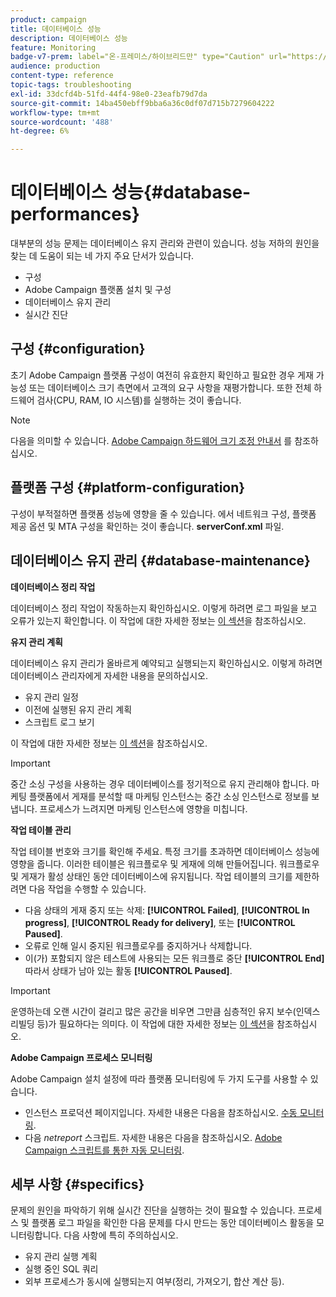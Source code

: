 ```yaml
---
product: campaign
title: 데이터베이스 성능
description: 데이터베이스 성능
feature: Monitoring
badge-v7-prem: label="온-프레미스/하이브리드만" type="Caution" url="https://experienceleague.adobe.com/docs/campaign-classic/using/installing-campaign-classic/architecture-and-hosting-models/hosting-models-lp/hosting-models.html?lang=ko" tooltip="온-프레미스 및 하이브리드 배포에만 적용"
audience: production
content-type: reference
topic-tags: troubleshooting
exl-id: 33dcfd4b-51fd-44f4-98e0-23eafb79d7da
source-git-commit: 14ba450ebff9bba6a36c0df07d715b7279604222
workflow-type: tm+mt
source-wordcount: '488'
ht-degree: 6%

---
```


# 데이터베이스 성능{#database-performances}



대부분의 성능 문제는 데이터베이스 유지 관리와 관련이 있습니다. 성능 저하의 원인을 찾는 데 도움이 되는 네 가지 주요 단서가 있습니다.

* 구성
* Adobe Campaign 플랫폼 설치 및 구성
* 데이터베이스 유지 관리
* 실시간 진단

## 구성 {#configuration}

초기 Adobe Campaign 플랫폼 구성이 여전히 유효한지 확인하고 필요한 경우 게재 가능성 또는 데이터베이스 크기 측면에서 고객의 요구 사항을 재평가합니다. 또한 전체 하드웨어 검사(CPU, RAM, IO 시스템)를 실행하는 것이 좋습니다.

>[!NOTE]
>
>다음을 의미할 수 있습니다. [Adobe Campaign 하드웨어 크기 조정 안내서](https://helpx.adobe.com/kr/campaign/kb/hardware-sizing-guide.html) 를 참조하십시오.

## 플랫폼 구성 {#platform-configuration}

구성이 부적절하면 플랫폼 성능에 영향을 줄 수 있습니다. 에서 네트워크 구성, 플랫폼 제공 옵션 및 MTA 구성을 확인하는 것이 좋습니다. **serverConf.xml** 파일.

## 데이터베이스 유지 관리 {#database-maintenance}

**데이터베이스 정리 작업**

데이터베이스 정리 작업이 작동하는지 확인하십시오. 이렇게 하려면 로그 파일을 보고 오류가 있는지 확인합니다. 이 작업에 대한 자세한 정보는 [이 섹션](../../production/using/database-cleanup-workflow.md)을 참조하십시오.

**유지 관리 계획**

데이터베이스 유지 관리가 올바르게 예약되고 실행되는지 확인하십시오. 이렇게 하려면 데이터베이스 관리자에게 자세한 내용을 문의하십시오.

* 유지 관리 일정
* 이전에 실행된 유지 관리 계획
* 스크립트 로그 보기

이 작업에 대한 자세한 정보는 [이 섹션](../../production/using/recommendations.md)을 참조하십시오.

>[!IMPORTANT]
>
>중간 소싱 구성을 사용하는 경우 데이터베이스를 정기적으로 유지 관리해야 합니다. 마케팅 플랫폼에서 게재를 분석할 때 마케팅 인스턴스는 중간 소싱 인스턴스로 정보를 보냅니다. 프로세스가 느려지면 마케팅 인스턴스에 영향을 미칩니다.

**작업 테이블 관리**

작업 테이블 번호와 크기를 확인해 주세요. 특정 크기를 초과하면 데이터베이스 성능에 영향을 줍니다. 이러한 테이블은 워크플로우 및 게재에 의해 만들어집니다. 워크플로우 및 게재가 활성 상태인 동안 데이터베이스에 유지됩니다. 작업 테이블의 크기를 제한하려면 다음 작업을 수행할 수 있습니다.

* 다음 상태의 게재 중지 또는 삭제: **[!UICONTROL Failed]**, **[!UICONTROL In progress]**, **[!UICONTROL Ready for delivery]**, 또는 **[!UICONTROL Paused]**.
* 오류로 인해 일시 중지된 워크플로우를 중지하거나 삭제합니다.
* 이(가) 포함되지 않은 테스트에 사용되는 모든 워크플로 중단 **[!UICONTROL End]** 따라서 상태가 남아 있는 활동 **[!UICONTROL Paused]**.

>[!IMPORTANT]
>
>운영하는데 오랜 시간이 걸리고 많은 공간을 비우면 그만큼 심층적인 유지 보수(인덱스 리빌딩 등)가 필요하다는 의미다. 이 작업에 대한 자세한 정보는 [이 섹션](../../production/using/recommendations.md)을 참조하십시오.

**Adobe Campaign 프로세스 모니터링**

Adobe Campaign 설치 설정에 따라 플랫폼 모니터링에 두 가지 도구를 사용할 수 있습니다.

* 인스턴스 프로덕션 페이지입니다. 자세한 내용은 다음을 참조하십시오. [수동 모니터링](../../production/using/monitoring-processes.md#manual-monitoring).
* 다음 *netreport* 스크립트. 자세한 내용은 다음을 참조하십시오. [Adobe Campaign 스크립트를 통한 자동 모니터링](../../production/using/monitoring-processes.md#automatic-monitoring-via-adobe-campaign-scripts).

## 세부 사항 {#specifics}

문제의 원인을 파악하기 위해 실시간 진단을 실행하는 것이 필요할 수 있습니다. 프로세스 및 플랫폼 로그 파일을 확인한 다음 문제를 다시 만드는 동안 데이터베이스 활동을 모니터링합니다. 다음 사항에 특히 주의하십시오.

* 유지 관리 실행 계획
* 실행 중인 SQL 쿼리
* 외부 프로세스가 동시에 실행되는지 여부(정리, 가져오기, 합산 계산 등).

